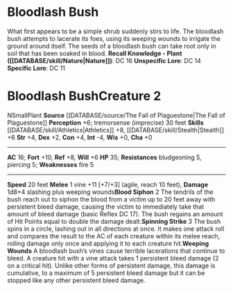 ﻿---
ac: '16'
alignment: N
all_resistance: null
burrow_speed: null
charisma: '+0'
climb_speed: null
constitution: '+4'
creature_ability:
- Blood Siphon
- Spinning Strike
- Weeping Wounds
creature_family: '[[DATABASE/monsterfamily/Deadly Flora|Deadly Flora]]'
description: 'What first appears to be a simple shrub suddenly stirs to life.<br/><br/>The
  bloodlash bush attempts to lacerate its foes, using its weeping wounds to irrigate
  the ground around itself. The seeds of a bloodlash bush can take root only in soil
  that has been soaked in blood.<br/><br/><b><u>Recall Knowledge - Plant</u> ( [[DATABASE/skill/Nature|Nature]]
  )</b>: DC 16<br/><b><u>Unspecific Lore</u></b>: DC 14<br/><b><u>Specific Lore</u></b>:
  DC 11'
dexterity: '+2'
element: null
fly_speed: null
fortitude: '+10'
hardness: null
hp: '35'
id: '427'
immunity: null
intelligence: '-4'
land_speed: '20'
language: null
level: '2'
max_speed: '20'
name: Bloodlash Bush
perception: '+6'
rarity: Common
reflex: '+8'
resistance:
- bludgeoning 5
- piercing 5
rus_type_level: null
school: null
sense:
- tremorsense (imprecise) 30 feet
size: Small
skill:
- '[[DATABASE/skill/Athletics|Athletics]] +8'
- '[[DATABASE/skill/Stealth|Stealth]] +6'
source: '[[DATABASE/source/The Fall of Plaguestone|The Fall of Plaguestone]]'
speed:
- 20 feet
spell: null
strength: '+4'
strength_req: '4'
strongest_save:
- Fortitude
swim_speed: null
trait:
- '[[DATABASE/trait/Plant|Plant]]'
type: Creature
vision: null
weakest_save:
- Will
weakness:
- fire 5
will: '+6'
wisdom: '+0'

---
# Bloodlash Bush

What first appears to be a simple shrub suddenly stirs to life.
The bloodlash bush attempts to lacerate its foes, using its weeping wounds to irrigate the ground around itself. The seeds of a bloodlash bush can take root only in soil that has been soaked in blood.
**Recall Knowledge - Plant ([[DATABASE/skill/Nature|Nature]])**: DC 16
**Unspecific Lore**: DC 14
**Specific Lore**: DC 11

# Bloodlash Bush<span class="item-type">Creature 2</span>

<span class="trait-alignment item-trait">N</span><span class="trait-size item-trait">Small</span><span class="item-trait">Plant</span>
**Source** [[DATABASE/source/The Fall of Plaguestone|The Fall of Plaguestone]]
**Perception** +6; tremorsense (imprecise) 30 feet
**Skills** [[DATABASE/skill/Athletics|Athletics]] +8, [[DATABASE/skill/Stealth|Stealth]] +6
**Str** +4, **Dex** +2, **Con** +4, **Int** -4, **Wis** +0, **Cha** +0

---
**AC** 16; **Fort** +10, **Ref** +8, **Will** +6
**HP** 35; **Resistances** bludgeoning 5, piercing 5; **Weaknesses** fire 5

---
**Speed** 20 feet
<span class="in-box-ability">**Melee** <span class="action-icon">1</span> vine +11 [+7/+3] (agile, reach 10 feet), **Damage** 1d8+4 slashing plus weeping wounds</span><span class="in-box-ability">**Blood Siphon** <span class="action-icon">2</span> The tendrils of the bush reach out to siphon the blood from a victim up to 20 feet away with persistent bleed damage, causing the victim to immediately take that amount of bleed damage (basic Reflex DC 17). The bush regains an amount of Hit Points equal to double the damage dealt.</span><span class="in-box-ability">**Spinning Strike** <span class="action-icon">3</span> The bush spins in a circle, lashing out in all directions at once. It makes one attack roll and compares the result to the AC of each creature within its melee reach, rolling damage only once and applying it to each creature hit.</span><span class="in-box-ability">**Weeping Wounds** A bloodlash bush’s vines cause terrible lacerations that continue to bleed. A creature hit with a vine attack takes 1 persistent bleed damage (2 on a critical hit). Unlike other forms of persistent damage, this damage is cumulative, to a maximum of 5 persistent bleed damage but it can be stopped like any other persistent bleed damage.</span>